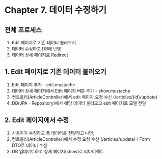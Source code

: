 # Chapter 7. 데이터 수정하기

## 전체 프로세스
1. Edit 페이지로 기존 데이터 불러오기
2. 데이터 수정하고 DB에 반영
3. 데이터 상세 페이지로 Redirect

## 1. Edit 페이지로 기존 데이터 불러오기
1. Edit 페이지 추가 - edit.mustache
2. 데이터 상세 페이지에서 Edit 페이지 버튼 추가 - show.mustache
3. 컨트롤러(ArticleController)에서 edit 페이지 요청 수신 (/articles/{id}/update)
4. DB(JPA - Repository)에서 해당 데이터 불러오고 edit 페이지로 모델 전달

## 2. Edit 페이지에서 수정
1. 사용자가 수정하고 폼 데이터를 전달하고 나면,
2. 컨트롤러(ArticleController)에서 수정 요청 수신 (/articles/update) / Form DTO로 데이터 수신
3. DB 업데이트하고 상세 페이지(show)로 리다이렉트
